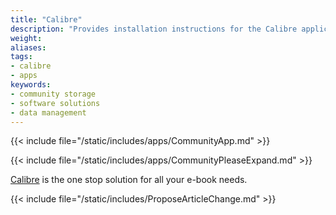```yaml
---
title: "Calibre"
description: "Provides installation instructions for the Calibre application in TrueNAS."
weight: 
aliases:
tags:
- calibre
- apps
keywords:
- community storage
- software solutions
- data management
---
```


{{< include file="/static/includes/apps/CommunityApp.md" >}}

{{< include file="/static/includes/apps/CommunityPleaseExpand.md" >}}

<a href="https://calibre-ebook.com/">Calibre</a> is the one stop solution for all your e-book needs.

{{< include file="/static/includes/ProposeArticleChange.md" >}}
